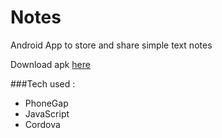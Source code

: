 # Notes

Android App to store and share simple text notes

Download apk [here](https://docs.google.com/uc?export=download&id=0B9boJdznIbrMSm1pVzE1Q044Rjg)

###Tech used :
  + PhoneGap
  + JavaScript
  + Cordova 
